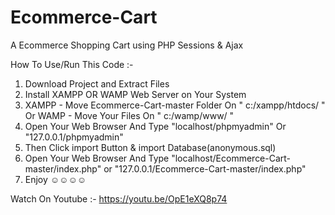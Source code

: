 # Ecommerce-Cart
A Ecommerce Shopping Cart using PHP Sessions &amp; Ajax

How To Use/Run This Code :-
1. Download Project and Extract Files
2. Install XAMPP OR WAMP Web Server on Your System
3. XAMPP - Move Ecommerce-Cart-master Folder On " c:/xampp/htdocs/ " Or WAMP - Move Your Files On " c:/wamp/www/ "
3. Open Your Web Browser And Type "localhost/phpmyadmin" Or "127.0.0.1/phpmyadmin"
4. Then Click import Button & import Database(anonymous.sql)
5. Open Your Web Browser And Type "localhost/Ecommerce-Cart-master/index.php" or "127.0.0.1/Ecommerce-Cart-master/index.php"
6. Enjoy  ☺☺☺☺

Watch On Youtube :- https://youtu.be/OpE1eXQ8p74
